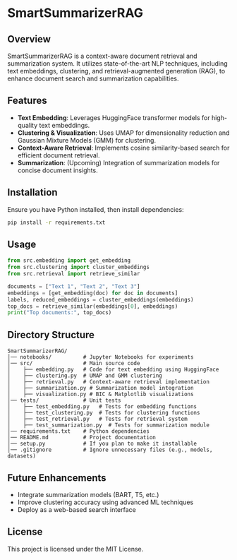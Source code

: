 # SmartSummarizerRAG

## Overview
SmartSummarizerRAG is a context-aware document retrieval and summarization system. It utilizes state-of-the-art NLP techniques, including text embeddings, clustering, and retrieval-augmented generation (RAG), to enhance document search and summarization capabilities.

## Features
- **Text Embedding**: Leverages HuggingFace transformer models for high-quality text embeddings.
- **Clustering & Visualization**: Uses UMAP for dimensionality reduction and Gaussian Mixture Models (GMM) for clustering.
- **Context-Aware Retrieval**: Implements cosine similarity-based search for efficient document retrieval.
- **Summarization**: (Upcoming) Integration of summarization models for concise document insights.

## Installation
Ensure you have Python installed, then install dependencies:
```sh
pip install -r requirements.txt
```

## Usage
```python
from src.embedding import get_embedding
from src.clustering import cluster_embeddings
from src.retrieval import retrieve_similar

documents = ["Text 1", "Text 2", "Text 3"]
embeddings = [get_embedding(doc) for doc in documents]
labels, reduced_embeddings = cluster_embeddings(embeddings)
top_docs = retrieve_similar(embeddings[0], embeddings)
print("Top documents:", top_docs)
```

## Directory Structure
```
SmartSummarizerRAG/
│── notebooks/          # Jupyter Notebooks for experiments
│── src/                # Main source code
│    ├── embedding.py   # Code for text embedding using HuggingFace
│    ├── clustering.py  # UMAP and GMM clustering
│    ├── retrieval.py   # Context-aware retrieval implementation
│    ├── summarization.py # Summarization model integration
│    ├── visualization.py # BIC & Matplotlib visualizations
│── tests/              # Unit tests
│    ├── test_embedding.py   # Tests for embedding functions
│    ├── test_clustering.py  # Tests for clustering functions
│    ├── test_retrieval.py   # Tests for retrieval system
│    ├── test_summarization.py  # Tests for summarization module
│── requirements.txt    # Python dependencies
│── README.md           # Project documentation
│── setup.py            # If you plan to make it installable
│── .gitignore          # Ignore unnecessary files (e.g., models, datasets)
```

## Future Enhancements
- Integrate summarization models (BART, T5, etc.)
- Improve clustering accuracy using advanced ML techniques
- Deploy as a web-based search interface

## License
This project is licensed under the MIT License.
